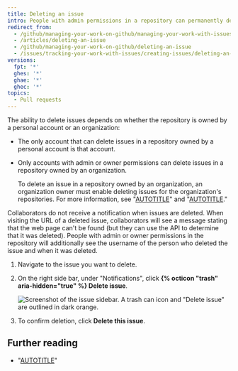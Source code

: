 ```yaml
---
title: Deleting an issue
intro: People with admin permissions in a repository can permanently delete an issue from a repository.
redirect_from:
  - /github/managing-your-work-on-github/managing-your-work-with-issues-and-pull-requests/deleting-an-issue
  - /articles/deleting-an-issue
  - /github/managing-your-work-on-github/deleting-an-issue
  - /issues/tracking-your-work-with-issues/creating-issues/deleting-an-issue
versions:
  fpt: '*'
  ghes: '*'
  ghae: '*'
  ghec: '*'
topics:
  - Pull requests
---
```

The ability to delete issues depends on whether the repository is owned by a personal account or an organization:
- The only account that can delete issues in a repository owned by a personal account is that account.
- Only accounts with admin or owner permissions can delete issues in a repository owned by an organization.

  To delete an issue in a repository owned by an organization, an organization owner must enable deleting issues for the organization's repositories. For more information, see "[AUTOTITLE](/organizations/managing-organization-settings/allowing-people-to-delete-issues-in-your-organization)" and "[AUTOTITLE](/organizations/managing-user-access-to-your-organizations-repositories/managing-repository-roles/repository-roles-for-an-organization)."

Collaborators do not receive a notification when issues are deleted. When visiting the URL of a deleted issue, collaborators will see a message stating that the web page can't be found (but they can use the API to determine that it was deleted). People with admin or owner permissions in the repository will additionally see the username of the person who deleted the issue and when it was deleted.

1. Navigate to the issue you want to delete.
1. On the right side bar, under "Notifications", click **{% octicon "trash" aria-hidden="true" %} Delete issue**.

   ![Screenshot of the issue sidebar. A trash can icon and "Delete issue" are outlined in dark orange.](/assets/images/help/issues/delete-issue.png)
1. To confirm deletion, click **Delete this issue**.

## Further reading

- "[AUTOTITLE](/issues/tracking-your-work-with-issues/linking-a-pull-request-to-an-issue)"
